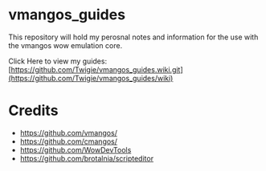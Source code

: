 # vmangos_guides

This repository will hold my perosnal notes and information for the use with the vmangos wow emulation core.

Click Here to view my guides:
[https://github.com/Twigie/vmangos_guides.wiki.git](https://github.com/Twigie/vmangos_guides/wiki)

# Credits
* https://github.com/vmangos/
* https://github.com/cmangos/
* https://github.com/WowDevTools
* https://github.com/brotalnia/scripteditor

